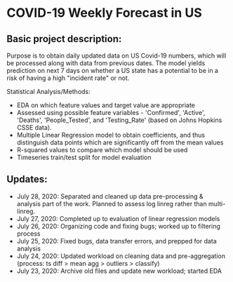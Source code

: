 # COVID-19 Weekly Forecast in US

## Basic project description:
  Purpose is to obtain daily updated data on US Covid-19 numbers, which will be processed along with data from previous dates. The model yields prediction on next 7 days on whether a US state has a potential to be in a risk of having a high "incident rate" or not.

  Statistical Analysis/Methods:
  * EDA on which feature values and target value are appropriate
  * Assessed using possible feature variables - 'Confirmed', 'Active', 'Deaths', 'People_Tested', and 'Testing_Rate' (based on Johns Hopkins CSSE data).
  * Multiple Linear Regression model to obtain coefficients, and thus distinguish data points which are significantly off from the mean values
  *  R-squared values to compare which model should be used
  * Timeseries train/test split for model evaluation


## Updates:

* July 28, 2020: Separated and cleaned up data pre-processing & analysis part of the work. Planned to assess log linreg rather than multi-linreg.
* July 27, 2020: Completed up to evaluation of linear regression models
* July 26, 2020: Organizing code and fixing bugs; worked up to filtering process
* July 25, 2020: Fixed bugs, data transfer errors, and prepped for data analysis
* July 24, 2020: Updated workload on cleaning data and pre-aggregation (process: ts diff > mean agg > outliers > classify)
* July 23, 2020: Archive old files and update new workload; started EDA
